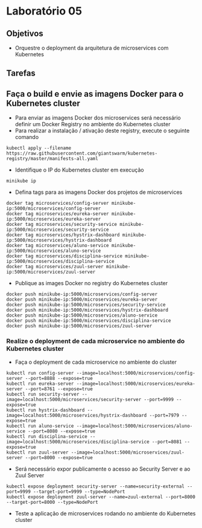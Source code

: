 # Laboratório 05

## Objetivos
- Orquestre o deployment da arquitetura de microservices com Kubernetes

## Tarefas

## Faça o build e envie as imagens Docker para o Kubernetes cluster
- Para enviar as imagens Docker dos microservices será necessário definir um Docker Registry no ambiente do Kubernetes cluster
- Para realizar a instalação / ativação deste registry, execute o seguinte comando
```
kubectl apply --filename https://raw.githubusercontent.com/giantswarm/kubernetes-registry/master/manifests-all.yaml
```
- Identifique o IP do Kubernetes cluster em execução
```
minikube ip
```
- Defina tags para as imagens Docker dos projetos de microservices
```
docker tag microservices/config-server minikube-ip:5000/microservices/config-server
docker tag microservices/eureka-server minikube-ip:5000/microservices/eureka-server
docker tag microservices/security-service minikube-ip:5000/microservices/security-service
docker tag microservices/hystrix-dashboard minikube-ip:5000/microservices/hystrix-dashboard
docker tag microservices/aluno-service minikube-ip:5000/microservices/aluno-service
docker tag microservices/disciplina-service minikube-ip:5000/microservices/disciplina-service
docker tag microservices/zuul-server minikube-ip:5000/microservices/zuul-server
```
- Publique as images Docker no registry do Kubernetes cluster
```
docker push minikube-ip:5000/microservices/config-server
docker push minikube-ip:5000/microservices/eureka-server
docker push minikube-ip:5000/microservices/security-service
docker push minikube-ip:5000/microservices/hystrix-dashboard
docker push minikube-ip:5000/microservices/aluno-service
docker push minikube-ip:5000/microservices/disciplina-service
docker push minikube-ip:5000/microservices/zuul-server
```

### Realize o deployment de cada microservice no ambiente do Kubernetes cluster
- Faça o deployment de cada microservice no ambiente do cluster
```
kubectl run config-server --image=localhost:5000/microservices/config-server --port=8888 --expose=true
kubectl run eureka-server --image=localhost:5000/microservices/eureka-server --port=8761 --expose=true
kubectl run security-server --image=localhost:5000/microservices/security-server --port=9999 --expose=true
kubectl run hystrix-dashboard --image=localhost:5000/microservices/hystrix-dashboard --port=7979 --expose=true
kubectl run aluno-service --image=localhost:5000/microservices/aluno-service --port=8080 --expose=true
kubectl run disciplina-service --image=localhost:5000/microservices/disciplina-service --port=8081 --expose=true
kubectl run zuul-server --image=localhost:5000/microservices/zuul-server --port=8000 --expose=true
```
- Será necessário expor publicamente o acesso ao Security Server e ao Zuul Server
```
kubectl expose deployment security-server --name=security-external --port=9999 --target-port=9999 --type=NodePort
kubectl expose deployment zuul-server --name=zuul-external --port=8000 --target-port=8000 --type=NodePort
```
- Teste a aplicação de microservices rodando no ambiente do Kubernetes cluster
